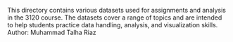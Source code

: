 This directory contains various datasets used for assignments and analysis in the 3120 course. The datasets cover a range of topics and are intended to help students practice data handling, analysis, and visualization skills. 
Author: Muhammad Talha Riaz